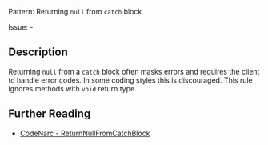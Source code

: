 Pattern: Returning `null` from `catch` block

Issue: -

## Description

Returning `null` from a `catch` block often masks errors and requires the client to handle error codes. In some coding styles this is discouraged. This rule ignores methods with `void` return type.

## Further Reading

* [CodeNarc - ReturnNullFromCatchBlock](https://codenarc.github.io/CodeNarc/codenarc-rules-exceptions.html#returnnullfromcatchblock-rule)